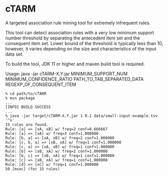 # cTARM
A targeted association rule mining tool for extremely infrequent rules.

This tool can detect association rules with a very low minimum support number threshold by separating the antecedent item set and the consequent item set.
Lower bound of the threshold is typically less than 10, however, it varies depending on the size and characteristics of the input data set.

To build the tool, JDK 11 or higher and maven build tool is required.

Usage: java -jar cTARM-X.Y.jar MINIMUM_SUPPORT_NUM MINIMUM_CONFIDENCE_RATIO PATH_TO_TAB_SEPARATED_DATA REGEXP_OF_CONSEQUENT_ITEM


```
% cd path/to/cTARM
% mvn package
...
[INFO] BUILD SUCCESS
...
% java -jar target/cTARM-X.Y.jar 1 0.1 data/small-input-example.tsv '^x'
15 rules are found.
Rule: [a] => [xA, xB] w/ freq=2 conf=0.666667
Rule: [a] => [xA] w/ freq=3 conf=1.000000
Rule: [b, a] => [xA, xB] w/ freq=2 conf=1.000000
Rule: [c, b, a] => [xB, xA] w/ freq=1 conf=1.000000
Rule: [c, a] => [xA, xB] w/ freq=1 conf=1.000000
Rule: [b] => [xB, xA] w/ freq=2 conf=1.000000
Rule: [b, c] => [xB, xA] w/ freq=1 conf=1.000000
Rule: [c] => [xB, xA] w/ freq=1 conf=1.000000
Rule: [d] => [xC] w/ freq=1 conf=1.000000
50 [msec] (for 15 rules)
```
